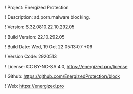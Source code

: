 ! Project: Energized Protection

! Description: ad.porn.malware blocking.

! Version: 6.32.0810.22.10.292.05

! Build Version: 22.10.292.05

! Build Date: Wed, 19 Oct 22 05:13:07 +06

! Version Code: 2920513

! License: CC BY-NC-SA 4.0, https://energized.pro/license

! Github: https://github.com/EnergizedProtection/block

! Web: https://energized.pro

